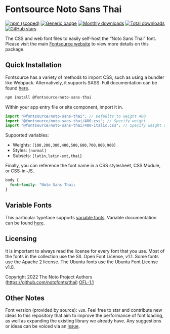 # Fontsource Noto Sans Thai

[![npm (scoped)](https://img.shields.io/npm/v/@fontsource/noto-sans-thai?color=brightgreen)](https://www.npmjs.com/package/@fontsource/noto-sans-thai) [![Generic badge](https://img.shields.io/badge/fontsource-passing-brightgreen)](https://github.com/fontsource/fontsource) [![Monthly downloads](https://badgen.net/npm/dm/@fontsource/noto-sans-thai)](https://github.com/fontsource/fontsource) [![Total downloads](https://badgen.net/npm/dt/@fontsource/noto-sans-thai)](https://github.com/fontsource/fontsource) [![GitHub stars](https://img.shields.io/github/stars/fontsource/fontsource.svg?style=social&label=Star)](https://github.com/fontsource/fontsource/stargazers)

The CSS and web font files to easily self-host the “Noto Sans Thai” font. Please visit the main [Fontsource website](https://fontsource.org/fonts/noto-sans-thai) to view more details on this package.

## Quick Installation

Fontsource has a variety of methods to import CSS, such as using a bundler like Webpack. Alternatively, it supports SASS. Full documentation can be found [here](https://beta.fontsource.org/docs/getting-started/introduction).

```javascript
npm install @fontsource/noto-sans-thai
```

Within your app entry file or site component, import it in.

```javascript
import "@fontsource/noto-sans-thai"; // Defaults to weight 400
import "@fontsource/noto-sans-thai/400.css"; // Specify weight
import "@fontsource/noto-sans-thai/400-italic.css"; // Specify weight and style

```

Supported variables:
- Weights: `[100,200,300,400,500,600,700,800,900]`
- Styles: `[normal]`
- Subsets: `[latin,latin-ext,thai]`

Finally, you can reference the font name in a CSS stylesheet, CSS Module, or CSS-in-JS.

```css
body {
  font-family: "Noto Sans Thai;
}
```

## Variable Fonts

This particular typeface supports [variable fonts](https://developer.mozilla.org/en-US/docs/Web/CSS/CSS_Fonts/Variable_Fonts_Guide).
Variable documentation can be found [here](https://fontsource.org/docs/variable-fonts).

## Licensing
It is important to always read the license for every font that you use.
Most of the fonts in the collection use the SIL Open Font License, v1.1. Some fonts use the Apache 2 license. The Ubuntu fonts use the Ubuntu Font License v1.0.

Copyright 2022 The Noto Project Authors (https://github.com/notofonts/thai)
[OFL-1.1](http://scripts.sil.org/OFL)

## Other Notes
Font version (provided by source): `v20`.
Feel free to star and contribute new ideas to this repository that aim to improve the performance of font loading, as well as expanding the existing library we already have. Any suggestions or ideas can be voiced via an [issue](https://github.com/fontsource/fontsource/issues).
